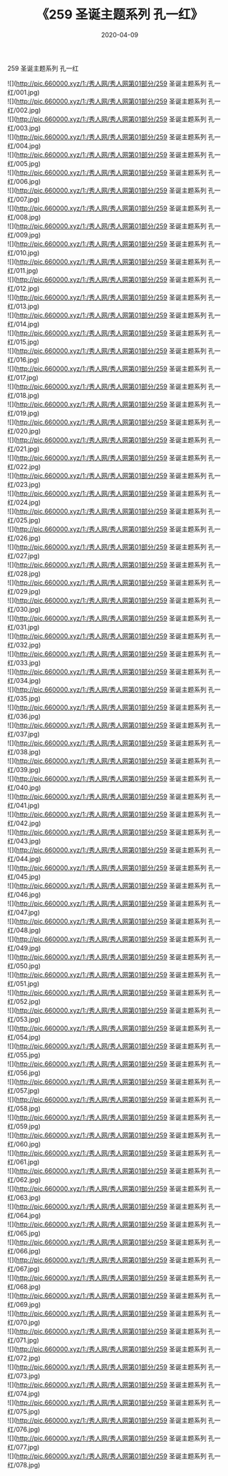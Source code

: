 ﻿---
layout: post
title:  《259 圣诞主题系列 孔一红》
date:   2020-04-09
img: http://pic.660000.xyz/1:/秀人网/秀人网第01部分/259 圣诞主题系列 孔一红/000.jpg
categories: [美女, 清纯, 唯美]
---

259 圣诞主题系列 孔一红

  ![](http://pic.660000.xyz/1:/秀人网/秀人网第01部分/259 圣诞主题系列 孔一红/001.jpg) <br> ![](http://pic.660000.xyz/1:/秀人网/秀人网第01部分/259 圣诞主题系列 孔一红/002.jpg) <br> ![](http://pic.660000.xyz/1:/秀人网/秀人网第01部分/259 圣诞主题系列 孔一红/003.jpg) <br> ![](http://pic.660000.xyz/1:/秀人网/秀人网第01部分/259 圣诞主题系列 孔一红/004.jpg) <br> ![](http://pic.660000.xyz/1:/秀人网/秀人网第01部分/259 圣诞主题系列 孔一红/005.jpg) <br> ![](http://pic.660000.xyz/1:/秀人网/秀人网第01部分/259 圣诞主题系列 孔一红/006.jpg) <br> ![](http://pic.660000.xyz/1:/秀人网/秀人网第01部分/259 圣诞主题系列 孔一红/007.jpg) <br> ![](http://pic.660000.xyz/1:/秀人网/秀人网第01部分/259 圣诞主题系列 孔一红/008.jpg) <br> ![](http://pic.660000.xyz/1:/秀人网/秀人网第01部分/259 圣诞主题系列 孔一红/009.jpg) <br> ![](http://pic.660000.xyz/1:/秀人网/秀人网第01部分/259 圣诞主题系列 孔一红/010.jpg) <br> ![](http://pic.660000.xyz/1:/秀人网/秀人网第01部分/259 圣诞主题系列 孔一红/011.jpg) <br> ![](http://pic.660000.xyz/1:/秀人网/秀人网第01部分/259 圣诞主题系列 孔一红/012.jpg) <br> ![](http://pic.660000.xyz/1:/秀人网/秀人网第01部分/259 圣诞主题系列 孔一红/013.jpg) <br> ![](http://pic.660000.xyz/1:/秀人网/秀人网第01部分/259 圣诞主题系列 孔一红/014.jpg) <br> ![](http://pic.660000.xyz/1:/秀人网/秀人网第01部分/259 圣诞主题系列 孔一红/015.jpg) <br> ![](http://pic.660000.xyz/1:/秀人网/秀人网第01部分/259 圣诞主题系列 孔一红/016.jpg) <br> ![](http://pic.660000.xyz/1:/秀人网/秀人网第01部分/259 圣诞主题系列 孔一红/017.jpg) <br> ![](http://pic.660000.xyz/1:/秀人网/秀人网第01部分/259 圣诞主题系列 孔一红/018.jpg) <br> ![](http://pic.660000.xyz/1:/秀人网/秀人网第01部分/259 圣诞主题系列 孔一红/019.jpg) <br> ![](http://pic.660000.xyz/1:/秀人网/秀人网第01部分/259 圣诞主题系列 孔一红/020.jpg) <br> ![](http://pic.660000.xyz/1:/秀人网/秀人网第01部分/259 圣诞主题系列 孔一红/021.jpg) <br> ![](http://pic.660000.xyz/1:/秀人网/秀人网第01部分/259 圣诞主题系列 孔一红/022.jpg) <br> ![](http://pic.660000.xyz/1:/秀人网/秀人网第01部分/259 圣诞主题系列 孔一红/023.jpg) <br> ![](http://pic.660000.xyz/1:/秀人网/秀人网第01部分/259 圣诞主题系列 孔一红/024.jpg) <br> ![](http://pic.660000.xyz/1:/秀人网/秀人网第01部分/259 圣诞主题系列 孔一红/025.jpg) <br> ![](http://pic.660000.xyz/1:/秀人网/秀人网第01部分/259 圣诞主题系列 孔一红/026.jpg) <br> ![](http://pic.660000.xyz/1:/秀人网/秀人网第01部分/259 圣诞主题系列 孔一红/027.jpg) <br> ![](http://pic.660000.xyz/1:/秀人网/秀人网第01部分/259 圣诞主题系列 孔一红/028.jpg) <br> ![](http://pic.660000.xyz/1:/秀人网/秀人网第01部分/259 圣诞主题系列 孔一红/029.jpg) <br> ![](http://pic.660000.xyz/1:/秀人网/秀人网第01部分/259 圣诞主题系列 孔一红/030.jpg) <br> ![](http://pic.660000.xyz/1:/秀人网/秀人网第01部分/259 圣诞主题系列 孔一红/031.jpg) <br> ![](http://pic.660000.xyz/1:/秀人网/秀人网第01部分/259 圣诞主题系列 孔一红/032.jpg) <br> ![](http://pic.660000.xyz/1:/秀人网/秀人网第01部分/259 圣诞主题系列 孔一红/033.jpg) <br> ![](http://pic.660000.xyz/1:/秀人网/秀人网第01部分/259 圣诞主题系列 孔一红/034.jpg) <br> ![](http://pic.660000.xyz/1:/秀人网/秀人网第01部分/259 圣诞主题系列 孔一红/035.jpg) <br> ![](http://pic.660000.xyz/1:/秀人网/秀人网第01部分/259 圣诞主题系列 孔一红/036.jpg) <br> ![](http://pic.660000.xyz/1:/秀人网/秀人网第01部分/259 圣诞主题系列 孔一红/037.jpg) <br> ![](http://pic.660000.xyz/1:/秀人网/秀人网第01部分/259 圣诞主题系列 孔一红/038.jpg) <br> ![](http://pic.660000.xyz/1:/秀人网/秀人网第01部分/259 圣诞主题系列 孔一红/039.jpg) <br> ![](http://pic.660000.xyz/1:/秀人网/秀人网第01部分/259 圣诞主题系列 孔一红/040.jpg) <br> ![](http://pic.660000.xyz/1:/秀人网/秀人网第01部分/259 圣诞主题系列 孔一红/041.jpg) <br> ![](http://pic.660000.xyz/1:/秀人网/秀人网第01部分/259 圣诞主题系列 孔一红/042.jpg) <br> ![](http://pic.660000.xyz/1:/秀人网/秀人网第01部分/259 圣诞主题系列 孔一红/043.jpg) <br> ![](http://pic.660000.xyz/1:/秀人网/秀人网第01部分/259 圣诞主题系列 孔一红/044.jpg) <br> ![](http://pic.660000.xyz/1:/秀人网/秀人网第01部分/259 圣诞主题系列 孔一红/045.jpg) <br> ![](http://pic.660000.xyz/1:/秀人网/秀人网第01部分/259 圣诞主题系列 孔一红/046.jpg) <br> ![](http://pic.660000.xyz/1:/秀人网/秀人网第01部分/259 圣诞主题系列 孔一红/047.jpg) <br> ![](http://pic.660000.xyz/1:/秀人网/秀人网第01部分/259 圣诞主题系列 孔一红/048.jpg) <br> ![](http://pic.660000.xyz/1:/秀人网/秀人网第01部分/259 圣诞主题系列 孔一红/049.jpg) <br> ![](http://pic.660000.xyz/1:/秀人网/秀人网第01部分/259 圣诞主题系列 孔一红/050.jpg) <br> ![](http://pic.660000.xyz/1:/秀人网/秀人网第01部分/259 圣诞主题系列 孔一红/051.jpg) <br> ![](http://pic.660000.xyz/1:/秀人网/秀人网第01部分/259 圣诞主题系列 孔一红/052.jpg) <br> ![](http://pic.660000.xyz/1:/秀人网/秀人网第01部分/259 圣诞主题系列 孔一红/053.jpg) <br> ![](http://pic.660000.xyz/1:/秀人网/秀人网第01部分/259 圣诞主题系列 孔一红/054.jpg) <br> ![](http://pic.660000.xyz/1:/秀人网/秀人网第01部分/259 圣诞主题系列 孔一红/055.jpg) <br> ![](http://pic.660000.xyz/1:/秀人网/秀人网第01部分/259 圣诞主题系列 孔一红/056.jpg) <br> ![](http://pic.660000.xyz/1:/秀人网/秀人网第01部分/259 圣诞主题系列 孔一红/057.jpg) <br> ![](http://pic.660000.xyz/1:/秀人网/秀人网第01部分/259 圣诞主题系列 孔一红/058.jpg) <br> ![](http://pic.660000.xyz/1:/秀人网/秀人网第01部分/259 圣诞主题系列 孔一红/059.jpg) <br> ![](http://pic.660000.xyz/1:/秀人网/秀人网第01部分/259 圣诞主题系列 孔一红/060.jpg) <br> ![](http://pic.660000.xyz/1:/秀人网/秀人网第01部分/259 圣诞主题系列 孔一红/061.jpg) <br> ![](http://pic.660000.xyz/1:/秀人网/秀人网第01部分/259 圣诞主题系列 孔一红/062.jpg) <br> ![](http://pic.660000.xyz/1:/秀人网/秀人网第01部分/259 圣诞主题系列 孔一红/063.jpg) <br> ![](http://pic.660000.xyz/1:/秀人网/秀人网第01部分/259 圣诞主题系列 孔一红/064.jpg) <br> ![](http://pic.660000.xyz/1:/秀人网/秀人网第01部分/259 圣诞主题系列 孔一红/065.jpg) <br> ![](http://pic.660000.xyz/1:/秀人网/秀人网第01部分/259 圣诞主题系列 孔一红/066.jpg) <br> ![](http://pic.660000.xyz/1:/秀人网/秀人网第01部分/259 圣诞主题系列 孔一红/067.jpg) <br> ![](http://pic.660000.xyz/1:/秀人网/秀人网第01部分/259 圣诞主题系列 孔一红/068.jpg) <br> ![](http://pic.660000.xyz/1:/秀人网/秀人网第01部分/259 圣诞主题系列 孔一红/069.jpg) <br> ![](http://pic.660000.xyz/1:/秀人网/秀人网第01部分/259 圣诞主题系列 孔一红/070.jpg) <br> ![](http://pic.660000.xyz/1:/秀人网/秀人网第01部分/259 圣诞主题系列 孔一红/071.jpg) <br> ![](http://pic.660000.xyz/1:/秀人网/秀人网第01部分/259 圣诞主题系列 孔一红/072.jpg) <br> ![](http://pic.660000.xyz/1:/秀人网/秀人网第01部分/259 圣诞主题系列 孔一红/073.jpg) <br> ![](http://pic.660000.xyz/1:/秀人网/秀人网第01部分/259 圣诞主题系列 孔一红/074.jpg) <br> ![](http://pic.660000.xyz/1:/秀人网/秀人网第01部分/259 圣诞主题系列 孔一红/075.jpg) <br> ![](http://pic.660000.xyz/1:/秀人网/秀人网第01部分/259 圣诞主题系列 孔一红/076.jpg) <br> ![](http://pic.660000.xyz/1:/秀人网/秀人网第01部分/259 圣诞主题系列 孔一红/077.jpg) <br> ![](http://pic.660000.xyz/1:/秀人网/秀人网第01部分/259 圣诞主题系列 孔一红/078.jpg) <br>